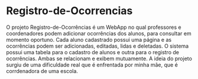 # Registro-de-Ocorrencias

<p>O projeto Registro-de-Ocorrências é um WebApp no qual professores e coordenadores podem adicionar ocorrências dos alunos, para consultar em momento oportuno. Cada aluno cadastrado possui uma página e as ocorrências podem ser adicionadas, editadas, lidas e deletadas. O sistema possui uma tabela para o cadastro de alunos e outra para o registro de ocorrências. Ambas se relacionam e exibem mutuamente. A ideia do projeto surgiu de uma dificuldade real que é enfrentada por minha mãe, que é corrdenadora de uma escola.</p>
